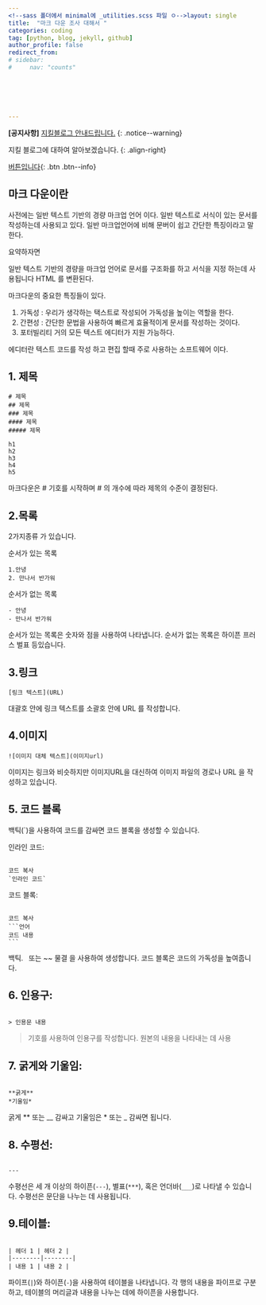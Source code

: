 ```yaml
---
<!--sass 폴더에서 minimal에 _utilities.scss 파일 ㅇ-->layout: single
title:  "마크 다운 조사 대해서 "
categories: coding
tag: [python, blog, jekyll, github]
author_profile: false
redirect_from:
# sidebar:
#     nav: "counts"






---
```


**[공지사항]** [지킬블로그 안내드립니다.](https://mmistakes.github.io/minimal-mistakes/docs/quick-start-guide/)
{: .notice--warning}

지킬 블로그에 대하여 알아보겠습니다.
{: .align-right}   
<!-- 오른쪽정렬 -->
[버튼입니다](https://google.com){: .btn .btn--info}



## 마크 다운이란 

사전에는 일반 텍스트 기반의 경량 마크업 언어 이다. 일반 텍스트로 서식이 있는 문서를 작성하는데  사용되고 있다. 일반 마크업언어에 비해 문버이 쉽고 간단한 특징이라고 말한다.

요약하자면 

일반 텍스트 기반의 경량을 마크업 언어로 문서를 구조화를 하고 서식을 지정 하는데 사용됩니다 HTML 를 변환된다.

마크다운의 중요한 특징들이 있다.

1.  가독성 : 우리가 생각하는 택스트로 작성되어 가독성을 높이는 역할을 한다.
2. 간편성 : 간단한 문법을 사용하여 빠르게 효율적이게 문서를 작성하는 것이다.
3. 포터빌리티 거의 모든 텍스트 에디터가 지원 가능하다.

에디터란 텍스트 코드를 작성 하고 편집 할때 주로 사용하는 소프트웨어 이다. 



## 1. 제목

```
# 제목
## 제목
### 제목
#### 제목 
##### 제목

h1
h2
h3
h4
h5
```

마크다운은 # 기호를 시작하며 # 의 개수에 따라 제목의 수준이 결정된다. 

## 2.목록

2가지종류 가 있습니다.

순서가 있는 목록

```
1.안녕 
2. 만나서 반가워
```



순서가 없는 목록

```
- 안녕
- 만나서 반가워
```

순서가 있는 목록은 숫자와 점을 사용하여 나타냅니다. 순서가 없는 목록은 하이픈 프러스 벌표 등있습니다.

## 3.링크

```
[링크 텍스트](URL)
```

대괄호 안에 링크 텍스트를 소괄호 안에 URL 를 작성합니다.

## 4.이미지

```
![이미지 대체 텍스트](이미지url)
```

이미지는 링크와 비슷하지만 이미지URL을 대신하여 이미지 파일의 경로나 URL 을 작성하고 있습니다.

## 5. 코드 블록 

백틱(`)을 사용하여 코드를 감싸면 코드 블록을 생성할 수 있습니다. 

인라인 코드:

```

코드 복사
`인라인 코드`
```

코드 블록:

````

코드 복사
```언어
코드 내용
```
````

백틱.  ` `또는 ~~ 물결 을 사용하여 생성합니다. 코드 블록은 코드의 가독성을 높여줍니다.

## 6. 인용구:

```

> 인용문 내용
```

> 기호를 사용하여 인용구를 작성합니다. 원본의 내용을 나타내는 데 사용 

## 7. 굵게와 기울임:

```

**굵게**
*기울임*
```

굵게 ** 또는 __ 감싸고 기울임은 * 또는 _ 감싸면 됩니다.

## 8. 수평선:

```

---
```

수평선은 세 개 이상의 하이픈(`---`), 별표(`***`), 혹은 언더바(`___`)로 나타낼 수 있습니다. 수평선은 문단을 나누는 데 사용됩니다.

## 9.테이블:

```

| 헤더 1 | 헤더 2 |
|--------|--------|
| 내용 1 | 내용 2 |
```

파이프(`|`)와 하이픈(`-`)을 사용하여 테이블을 나타냅니다. 각 행의 내용을 파이프로 구분하고, 테이블의 머리글과 내용을 나누는 데에 하이픈을 사용합니다.